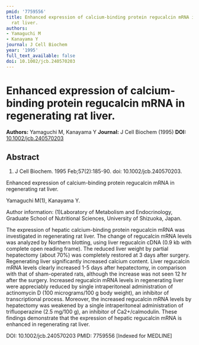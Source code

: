 ```yaml
---
pmid: '7759556'
title: Enhanced expression of calcium-binding protein regucalcin mRNA in regenerating
  rat liver.
authors:
- Yamaguchi M
- Kanayama Y
journal: J Cell Biochem
year: '1995'
full_text_available: false
doi: 10.1002/jcb.240570203
---
```


# Enhanced expression of calcium-binding protein regucalcin mRNA in regenerating rat liver.
**Authors:** Yamaguchi M, Kanayama Y
**Journal:** J Cell Biochem (1995)
**DOI:** [10.1002/jcb.240570203](https://doi.org/10.1002/jcb.240570203)

## Abstract

1. J Cell Biochem. 1995 Feb;57(2):185-90. doi: 10.1002/jcb.240570203.

Enhanced expression of calcium-binding protein regucalcin mRNA in regenerating 
rat liver.

Yamaguchi M(1), Kanayama Y.

Author information:
(1)Laboratory of Metabolism and Endocrinology, Graduate School of Nutritional 
Sciences, University of Shizuoka, Japan.

The expression of hepatic calcium-binding protein regucalcin mRNA was 
investigated in regenerating rat liver. The change of regucalcin mRNA levels was 
analyzed by Northern blotting, using liver regucalcin cDNA (0.9 kb with complete 
open reading frame). The reduced liver weight by partial hepatectomy (about 70%) 
was completely restored at 3 days after surgery. Regenerating liver 
significantly increased calcium content. Liver regucalcin mRNA levels clearly 
increased 1-5 days after hepatectomy, in comparison with that of sham-operated 
rats, although the increase was not seen 12 hr after the surgery. Increased 
regucalcin mRNA levels in regenerating liver were appreciably reduced by single 
intraperitoneal administration of actinomycin D (100 micrograms/100 g body 
weight), an inhibitor of transcriptional process. Moreover, the increased 
regucalcin mRNA levels by hepatectomy was weakened by a single intraperitoneal 
administration of trifluoperazine (2.5 mg/100 g), an inhibitor of 
Ca2+/calmodulin. These findings demonstrate that the expression of hepatic 
regucalcin mRNA is enhanced in regenerating rat liver.

DOI: 10.1002/jcb.240570203
PMID: 7759556 [Indexed for MEDLINE]
